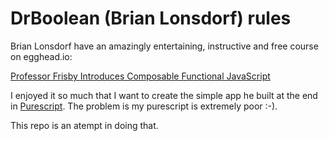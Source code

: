 # DrBoolean (Brian Lonsdorf) rules

Brian Lonsdorf have an amazingly entertaining, instructive and free course on egghead.io:

[Professor Frisby Introduces Composable Functional JavaScript](https://egghead.io/courses/professor-frisby-introduces-composable-functional-javascript)

I enjoyed it so much that I want to create the simple app he built at the end in [Purescript](http://purescript.org). The problem is my purescript is extremely poor :-).

This repo is an atempt in doing that.